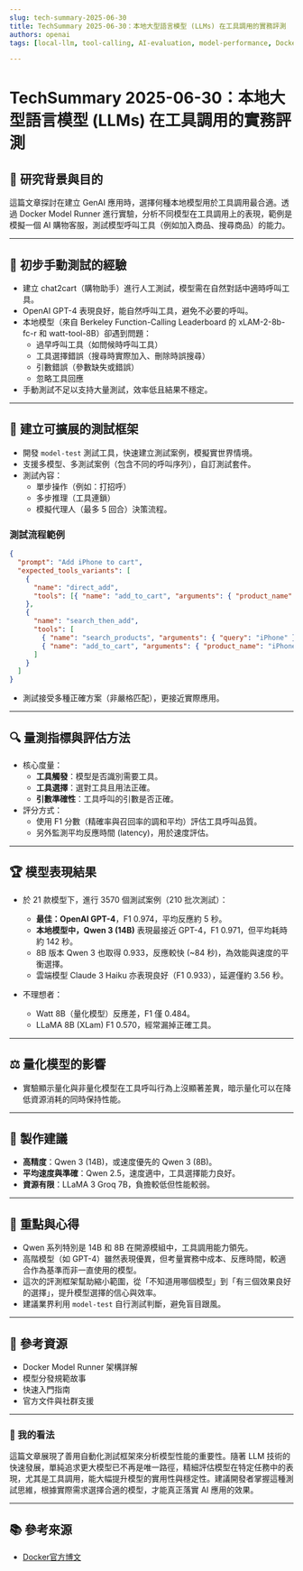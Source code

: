 ```yaml
---
slug: tech-summary-2025-06-30
title: TechSummary 2025-06-30：本地大型語言模型 (LLMs) 在工具調用的實務評測
authors: openai
tags: [local-llm, tool-calling, AI-evaluation, model-performance, Docker, NLP]

---
```


# TechSummary 2025-06-30：本地大型語言模型 (LLMs) 在工具調用的實務評測

## 🎯 研究背景與目的
這篇文章探討在建立 GenAI 應用時，選擇何種本地模型用於工具調用最合適。透過 Docker Model Runner 進行實驗，分析不同模型在工具調用上的表現，範例是模擬一個 AI 購物客服，測試模型呼叫工具（例如加入商品、搜尋商品）的能力。

<!-- truncate -->

---

## 🧪 初步手動測試的經驗
- 建立 chat2cart（購物助手）進行人工測試，模型需在自然對話中適時呼叫工具。
- OpenAI GPT-4 表現良好，能自然呼叫工具，避免不必要的呼叫。
- 本地模型（來自 Berkeley Function-Calling Leaderboard 的 xLAM-2-8b-fc-r 和 watt-tool-8B）卻遇到問題：
  - 過早呼叫工具（如問候時呼叫工具）
  - 工具選擇錯誤（搜尋時實際加入、刪除時誤搜尋）
  - 引數錯誤（參數缺失或錯誤）
  - 忽略工具回應
- 手動測試不足以支持大量測試，效率低且結果不穩定。

---

## 🚀 建立可擴展的測試框架
- 開發 `model-test` 測試工具，快速建立測試案例，模擬實世界情境。
- 支援多模型、多測試案例（包含不同的呼叫序列），自訂測試套件。
- 測試內容：
  - 單步操作（例如：打招呼）
  - 多步推理（工具連鎖）
  - 模擬代理人（最多 5 回合）決策流程。

### 測試流程範例
```json
{
  "prompt": "Add iPhone to cart",
  "expected_tools_variants": [
    {
      "name": "direct_add",
      "tools": [{ "name": "add_to_cart", "arguments": { "product_name": "iPhone" } }]
    },
    {
      "name": "search_then_add",
      "tools": [
        { "name": "search_products", "arguments": { "query": "iPhone" } },
        { "name": "add_to_cart", "arguments": { "product_name": "iPhone 15" } }
      ]
    }
  ]
}
```
- 測試接受多種正確方案（非嚴格匹配），更接近實際應用。

---

## 🔍 量測指標與評估方法
- 核心度量：
  - **工具觸發**：模型是否識別需要工具。
  - **工具選擇**：選對工具且用法正確。
  - **引數準確性**：工具呼叫的引數是否正確。
- 評分方式：
  - 使用 F1 分數（精確率與召回率的調和平均）評估工具呼叫品質。
  - 另外監測平均反應時間 (latency)，用於速度評估。

---

## 🏆 模型表現結果
- 於 21 款模型下，進行 3570 個測試案例（210 批次測試）：
  - **最佳：OpenAI GPT-4**，F1 0.974，平均反應約 5 秒。
  - **本地模型中，Qwen 3 (14B)** 表現最接近 GPT-4，F1 0.971，但平均耗時約 142 秒。
  - 8B 版本 Qwen 3 也取得 0.933，反應較快 (~84 秒)，為效能與速度的平衡選擇。
  - 雲端模型 Claude 3 Haiku 亦表現良好（F1 0.933），延遲僅約 3.56 秒。

- 不理想者：
  - Watt 8B（量化模型）反應差，F1 僅 0.484。
  - LLaMA 8B (XLam) F1 0.570，經常漏掉正確工具。

---

## ⚖️ 量化模型的影響
- 實驗顯示量化與非量化模型在工具呼叫行為上沒顯著差異，暗示量化可以在降低資源消耗的同時保持性能。

---

## 🎯 製作建議
- **高精度**：Qwen 3 (14B)，或速度優先的 Qwen 3 (8B)。 
- **平均速度與準確**：Qwen 2.5，速度適中，工具選擇能力良好。
- **資源有限**：LLaMA 3 Groq 7B，負擔較低但性能較弱。

---

## 🌟 重點與心得
- Qwen 系列特別是 14B 和 8B 在開源模組中，工具調用能力領先。
- 高階模型（如 GPT-4）雖然表現優異，但考量實務中成本、反應時間，較適合作為基準而非一直使用的模型。
- 這次的評測框架幫助縮小範圍，從「不知道用哪個模型」到「有三個效果良好的選擇」，提升模型選擇的信心與效率。
- 建議業界利用 `model-test` 自行測試判斷，避免盲目跟風。

---

## 🔗 參考資源
- Docker Model Runner 架構詳解
- 模型分發規範故事
- 快速入門指南
- 官方文件與社群支援
---

### 🌱 我的看法
這篇文章展現了善用自動化測試框架來分析模型性能的重要性。隨著 LLM 技術的快速發展，單純追求更大模型已不再是唯一路徑，精細評估模型在特定任務中的表現，尤其是工具調用，能大幅提升模型的實用性與穩定性。建議開發者掌握這種測試思維，根據實際需求選擇合適的模型，才能真正落實 AI 應用的效果。

---

## 📚 參考來源
- [Docker官方博文](https://www.docker.com/blog/local-llm-tool-calling-a-practical-evaluation/)
